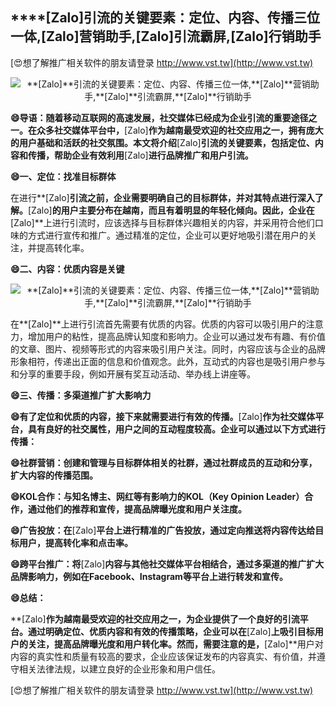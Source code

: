 ## ****[Zalo]**引流的关键要素：定位、内容、传播三位一体,**[Zalo]**营销助手,**[Zalo]**引流霸屏,**[Zalo]**行销助手**

[😍想了解推广相关软件的朋友请登录 http://www.vst.tw](http://www.vst.tw)

 <center><img src="https://vst.tw/MP4/tuiguang/png/8.png" alt="**[Zalo]**引流的关键要素：定位、内容、传播三位一体,**[Zalo]**营销助手,**[Zalo]**引流霸屏,**[Zalo]**行销助手"></center>

**😄导语：随着移动互联网的高速发展，社交媒体已经成为企业引流的重要途径之一。在众多社交媒体平台中，**[Zalo]**作为越南最受欢迎的社交应用之一，拥有庞大的用户基础和活跃的社交氛围。本文将介绍**[Zalo]**引流的关键要素，包括定位、内容和传播，帮助企业有效利用**[Zalo]**进行品牌推广和用户引流。**

**😄一、定位：找准目标群体**

在进行**[Zalo]**引流之前，企业需要明确自己的目标群体，并对其特点进行深入了解。**[Zalo]**的用户主要分布在越南，而且有着明显的年轻化倾向。因此，企业在**[Zalo]**上进行引流时，应该选择与目标群体兴趣相关的内容，并采用符合他们口味的方式进行宣传和推广。通过精准的定位，企业可以更好地吸引潜在用户的关注，并提高转化率。

**😄二、内容：优质内容是关键**

 <center><img src="https://vst.tw/MP4/tuiguang/png/0.png" alt="**[Zalo]**引流的关键要素：定位、内容、传播三位一体,**[Zalo]**营销助手,**[Zalo]**引流霸屏,**[Zalo]**行销助手"></center>

在**[Zalo]**上进行引流首先需要有优质的内容。优质的内容可以吸引用户的注意力，增加用户的粘性，提高品牌认知度和影响力。企业可以通过发布有趣、有价值的文章、图片、视频等形式的内容来吸引用户关注。同时，内容应该与企业的品牌形象相符，传递出正面的信息和价值观念。此外，互动式的内容也是吸引用户参与和分享的重要手段，例如开展有奖互动活动、举办线上讲座等。

**😄三、传播：多渠道推广扩大影响力**

**😄有了定位和优质的内容，接下来就需要进行有效的传播。**[Zalo]**作为社交媒体平台，具有良好的社交属性，用户之间的互动程度较高。企业可以通过以下方式进行传播：**

**😄社群营销：创建和管理与目标群体相关的社群，通过社群成员的互动和分享，扩大内容的传播范围。**

**😄KOL合作：与知名博主、网红等有影响力的KOL（Key Opinion Leader）合作，通过他们的推荐和宣传，提高品牌曝光度和用户关注度。**

**😄广告投放：在**[Zalo]**平台上进行精准的广告投放，通过定向推送将内容传达给目标用户，提高转化率和点击率。**

**😄跨平台推广：将**[Zalo]**内容与其他社交媒体平台相结合，通过多渠道的推广扩大品牌影响力，例如在Facebook、Instagram等平台上进行转发和宣传。**

**😄总结：**

**[Zalo]**作为越南最受欢迎的社交应用之一，为企业提供了一个良好的引流平台。通过明确定位、优质内容和有效的传播策略，企业可以在**[Zalo]**上吸引目标用户的关注，提高品牌曝光度和用户转化率。然而，需要注意的是，**[Zalo]**用户对内容的真实性和质量有较高的要求，企业应该保证发布的内容真实、有价值，并遵守相关法律法规，以建立良好的企业形象和用户信任。

[😍想了解推广相关软件的朋友请登录 http://www.vst.tw](http://www.vst.tw)



